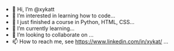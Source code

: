 - 👋 Hi, I’m @xykatt
- 👀 I’m interested in learning how to code...
- 🌱 I just finished a course in Python, HTML, CSS...
- 🌱 I’m currently learning...
- 💞️ I’m looking to collaborate on ...
- 📫 How to reach me, see https://www.linkedin.com/in/xykat/ ...

<!---
xykatt/xykatt is a ✨ special ✨ repository because its `README.md` (this file) appears on your GitHub profile.
You can click the Preview link to take a look at your changes.
--->
